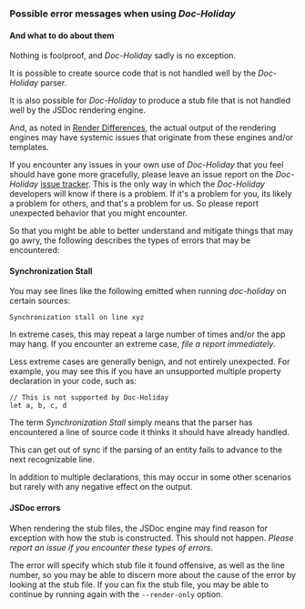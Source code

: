 ### Possible error messages when using _Doc-Holiday_
#### And what to do about them

Nothing is foolproof, and _Doc-Holiday_ sadly is no exception.

It is possible to create source code that is not handled well by the _Doc-Holiday_ parser.

It is also possible for _Doc-Holiday_ to produce a stub file that is not handled well by the JSDoc rendering engine.

And, as noted in [Render Differences](Render%20differences), the actual output of the rendering engines may have systemic issues
that originate from these engines and/or templates.

If you encounter any issues in your own use of _Doc-Holiday_ that you 
feel should have gone more gracefully, please leave an issue report on the
_Doc-Holiday_ [issue tracker](https://github.com/tremho/docholiday/issues).
This is the only way in which the _Doc-Holiday_ developers will know if 
there is a problem.  If it's a problem for you, its likely a problem for
others, and that's a problem for us.  So please report unexpected behavior that you might encounter.

So that you might be able to better understand and mitigate things
that may go awry, the following describes the types of errors that
may be encountered:

#### Synchronization Stall

You may see lines like the following emitted when running _doc-holiday_ on certain sources:

    Synchronization stall on line xyz

In extreme cases, this may repeat a large number of times and/or the app may hang.
If you encounter an extreme case, _file a report immediately_.

Less extreme cases are generally benign, and not entirely unexpected.
For example, you may see this if you have an unsupported multiple property declaration in your code, 
such as:
```
// This is not supported by Doc-Holiday
let a, b, c, d
```

The term _Synchronization Stall_ simply means that the parser
has encountered a line of source code it thinks it should have already handled.

This can get out of sync if the parsing of an entity fails to advance
to the next recognizable line.

In addition to multiple declarations, this may occur in some other scenarios
but rarely with any negative effect on the output. 

#### JSDoc errors

When rendering the stub files, the JSDoc engine may find reason for exception
with how the stub is constructed.  This should not happen.
_Please report an issue if you encounter these types of errors._

The error will specify which stub file it found offensive, as well as the line number,
so you may be able to discern more about the cause of the error by
looking at the stub file.  If you can fix the stub file, you 
may be able to continue by running again with the `--render-only` option.


